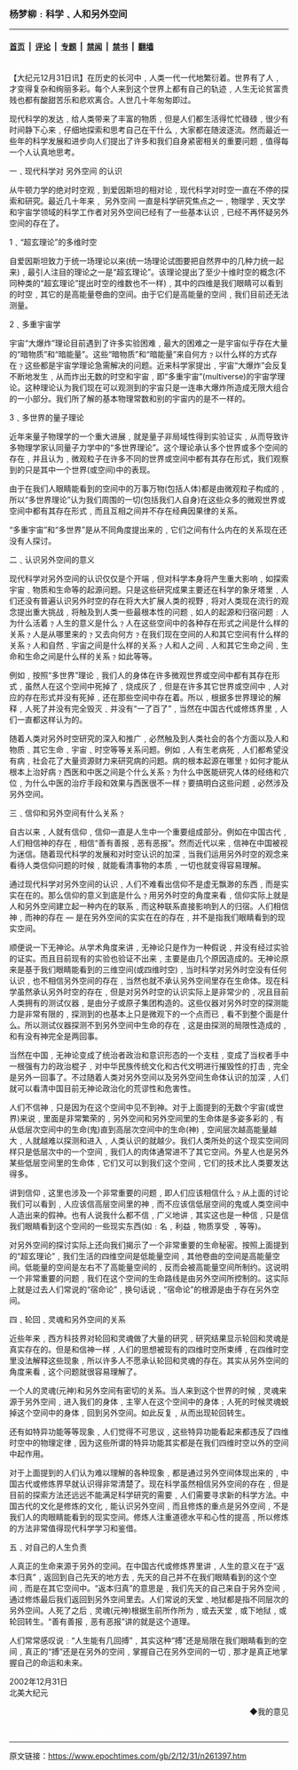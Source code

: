 ### 杨梦柳﹕科学﹑人和另外空间

---

#### [首页](../../../..?n261397) &nbsp;|&nbsp; [评论](../../../../../epoch-comment?n261397) &nbsp;|&nbsp; [专题](../../../../../epoch-special?n261397) &nbsp;|&nbsp; [禁闻](../../../../../epoch-news?n261397) &nbsp;|&nbsp; [禁书](../../../../../books?n261397) &nbsp;|&nbsp; [翻墙](https://github.com/gfw-breaker/nogfw/blob/master/README.md?n261397)


<div class="post_content" id="artbody" itemprop="articleBody">
 <!-- article content begin -->
 <p>
  <font color="#ffffff">
   (http://www.epochtimes.com)
  </font>
  <br/>
  【大纪元12月31日讯】在历史的长河中﹐人类一代一代地繁衍着。世界有了人﹐才变得复杂和绚丽多彩。每个人来到这个世界上都有自己的轨迹﹐人生无论贫富贵贱也都有酸甜苦乐和悲欢离合。人世几十年匆匆即过。
 </p>
 <p>
  现代科学的发达﹐给人类带来了丰富的物质﹐但是人们都生活得忙忙碌碌﹐很少有时间静下心来﹐仔细地探索和思考自己在干什么﹐大家都在随波逐流。然而最近一些年的科学发展和进步向人们提出了许多和我们自身紧密相关的重要问题﹐值得每一个人认真地思考。
 </p>
 <p>
  一﹑现代科学对
  <ok href="https://www.epochtimes.com/gb/tag/%E5%8F%A6%E5%A4%96%E7%A9%BA%E9%97%B4.html">
   另外空间
  </ok>
  的认识
 </p>
 <p>
  从牛顿力学的绝对时空观﹐到爱因斯坦的相对论﹐现代科学对时空一直在不停的探索和研究。最近几十年来﹐
  <ok href="https://www.epochtimes.com/gb/tag/%E5%8F%A6%E5%A4%96%E7%A9%BA%E9%97%B4.html">
   另外空间
  </ok>
  一直是科学研究焦点之一﹐物理学﹑天文学和宇宙学领域的科学工作者对另外空间已经有了一些基本认识﹐已经不再怀疑另外空间的存在了。
 </p>
 <p>
  1﹑“超玄理论”的多维时空
 </p>
 <p>
  自爱因斯坦致力于统一场理论以来(统一场理论试图要把自然界中的几种力统一起来)﹐最引人注目的理论之一是“超玄理论”。该理论提出了至少十维时空的概念(不同种类的“超玄理论”提出时空的维数也不一样)﹐其中的四维是我们眼睛可以看到的时空﹐其它的是高能量卷曲的空间。由于它们是高能量的空间﹐我们目前还无法测量。
 </p>
 <p>
  2﹑多重宇宙学
 </p>
 <p>
  宇宙“大爆炸”理论目前遇到了许多实验困难﹐最大的困难之一是宇宙似乎存在大量的“暗物质”和“暗能量”。这些“暗物质”和“暗能量”来自何方﹖以什么样的方式存在﹖这些都是宇宙学理论急需解决的问题。近来科学家提出﹐宇宙“大爆炸”会反复不断地发生﹐从而炸出无数的时空和宇宙﹐即“多重宇宙”(multiverse)的宇宙学理论。这种理论认为我们现在可以观测到的宇宙只是一连串大爆炸所造成无限大组合的一小部分。我们所了解的基本物理常数和别的宇宙内的是不一样的。
 </p>
 <p>
  3﹑多世界的量子理论
 </p>
 <p>
  近年来量子物理学的一个重大进展﹐就是量子非局域性得到实验证实﹐从而导致许多物理学家认同量子力学中的“多世界理论”。这个理论承认多个世界或多个空间的存在﹐并且认为﹐微观粒子在许多不同的世界或空间中都有其存在形式，我们观察到的只是其中一个世界(或空间)中的表现。
 </p>
 <p>
  由于在我们人眼睛能看到的空间中的万事万物(包括人体)都是由微观粒子构成的﹐所以“多世界理论”认为我们周围的一切(包括我们人自身)在这些众多的微观世界或空间中都有其存在形式﹐而且互相之间并不存在经典因果律的关系。
 </p>
 <p>
  “多重宇宙”和“多世界”是从不同角度提出来的﹐它们之间有什么内在的关系现在还没有人探讨。
 </p>
 <p>
  二﹑认识另外空间的意义
 </p>
 <p>
  现代科学对另外空间的认识仅仅是个开端﹐但对科学本身将产生重大影响﹐如探索宇宙﹑物质和生命等的起源问题。只是这些研究成果主要还在科学的象牙塔里﹐人们还没有普遍认识另外时空的存在将大大扩展人类的视野﹐将对人类现在流行的观念提出重大挑战﹐将触及到人类一些最根本性的问题﹐如人的起源和归宿问题﹕人为什么活着﹖人生的意义是什么﹖人在这些空间中的各种存在形式之间是什么样的关系﹖人是从哪里来的﹖又去向何方﹖在我们现在空间的人和其它空间有什么样的关系﹖人和自然﹑宇宙之间是什么样的关系﹖人和人之间﹑人和其它生命之间﹑生命和生命之间是什么样的关系﹖如此等等。
 </p>
 <p>
  例如﹐按照“多世界”理论﹐我们人的身体在许多微观世界或空间中都有其存在形式﹐虽然人在这个空间中死掉了﹐烧成灰了﹐但是在许多其它世界或空间中﹐人对应的存在形式并没有死掉﹐还在那些空间中存在着。所以﹐根据多世界理论的解释﹐人死了并没有完全毁灭﹑并没有“一了百了”﹐当然在中国古代或修炼界里﹐人们一直都这样认为的。
 </p>
 <p>
  随着人类对另外时空研究的深入和推广﹐必然触及到人类社会的各个方面以及人和物质﹑其它生命﹑宇宙﹑时空等等关系问题。例如﹐人有生老病死﹐人们都希望没有病﹐社会花了大量资源财力来研究病的问题。病的根本起源在哪里﹖如何才能从根本上治好病﹖西医和中医之间是个什么关系﹖为什么中医能研究人体的经络和穴位﹐为什么中医的治疗手段和效果与西医很不一样﹖要搞明白这些问题﹐必然涉及另外空间。
 </p>
 <p>
  三﹑信仰和另外空间有什么关系﹖
 </p>
 <p>
  自古以来﹐人就有信仰﹐信仰一直是人生中一个重要组成部分。例如在中国古代﹐人们相信神的存在﹐相信“善有善报﹐恶有恶报”。然而近代以来﹐信神在中国被视为迷信。随着现代科学的发展和对时空认识的加深﹐当我们运用另外时空的观念来看待人类信仰问题的时候﹐就能看清事物的本质﹐一切也就变得容易理解。
 </p>
 <p>
  通过现代科学对另外空间的认识﹐人们不难看出信仰不是虚无飘渺的东西﹐而是实实在在的。那么信仰的意义到底是什么﹖用另外时空的角度来看﹐信仰实际上就是人和另外空间建立起一种内在的联系﹐而这种联系直接影响到人的归宿。人们相信神﹐而神的存在 — 是在另外空间的实实在在的存在﹐并不是指我们眼睛看到的现实空间。
 </p>
 <p>
  顺便说一下无神论。从学术角度来讲﹐无神论只是作为一种假说﹐并没有经过实验的证实。而且目前现有的实验也验证不出来﹐主要是由几个原因造成的。无神论原来是基于我们眼睛能看到的三维空间(或四维时空)﹐当时科学对另外时空没有任何认识﹐也不相信另外空间的存在﹐当然也就不承认另外空间里存在生命体。现在科学虽然承认另外时空的存在﹐但是对另外时空的认识实际上是非常少的﹐况且目前人类拥有的测试仪器﹐是由分子或原子集团构造的。这些仪器对另外时空的探测能力是非常有限的﹐探测到的也基本上只是微观下的一个点而已﹐看不到整个面是什么。所以测试仪器探测不到另外空间中生命的存在﹐这是由探测的局限性造成的﹐和有没有神完全是两回事。
 </p>
 <p>
  当然在中国﹐无神论变成了统治者政治和意识形态的一个支柱﹐变成了当权者手中一根强有力的政治棍子﹐对中华民族传统文化和古代文明进行摧毁性的打击﹐完全是另外一回事了。不过随着人类对另外空间以及另外空间生命体认识的加深﹐人们就可以看清中国目前无神论政治化的荒谬性和危害性。
 </p>
 <p>
  人们不信神﹐只是因为在这个空间中见不到神。对于上面提到的无数个宇宙(或世界)来说﹐里面是非常繁荣的﹐另外空间和另外空间里的生命体是多姿多彩的﹐有从低层次空间中的生命(鬼)直到高层次空间中的生命(神)﹐空间层次越高能量越大﹐人就越难以探测和进入﹐人类认识的就越少。我们人类所处的这个现实空间同样只是低层次中的一个空间﹐我们人的肉体通常进不了其它空间。外星人也是另外某些低层空间里的生命体﹐它们又可以到我们这个空间﹐它们的技术比人类要发达得多。
 </p>
 <p>
  讲到信仰﹐这里也涉及一个非常重要的问题﹐即人们应该相信什么﹖从上面的讨论我们可以看到﹐人应该信高层空间里的神﹐而不应该信低层空间的鬼或人类空间中人造出来的假神。也有人说我什么都不信﹐广义地讲﹐其实这也是一种信﹐只是信我们眼睛看到这个空间的一些现实东西(如﹕名﹐利益﹐物质享受 ﹐等等)。
 </p>
 <p>
  对另外空间的探讨实际上还向我们揭示了一个非常重要的生命秘密。按照上面提到的“超玄理论”﹐我们生活的四维空间是低能量空间﹐其他卷曲的空间是高能量空间。低能量的空间是左右不了高能量空间的﹐反而会被高能量空间所制约。这说明一个非常重要的问题﹐我们在这个空间的生命路线是由另外空间所控制的。这实际上就是过去人们常说的“宿命论”﹐换句话说﹐“宿命论”的根源是由于存在另外空间。
 </p>
 <p>
  四﹑轮回﹑灵魂和另外空间的关系
 </p>
 <p>
  近些年来﹐西方科技界对轮回和灵魂做了大量的研究﹐研究结果显示轮回和灵魂是真实存在的。但是和信神一样﹐人们的思想被现有的四维时空所束缚﹐在四维时空里没法解释这些现象﹐所以许多人不愿承认轮回和灵魂的存在。其实从另外空间的角度来看﹐这个问题就很容易理解了。
 </p>
 <p>
  一个人的灵魂(元神)和另外空间有密切的关系。当人来到这个世界的时候﹐灵魂来源于另外空间﹐进入我们的身体﹐主宰人在这个空间中的身体﹔人死的时候灵魂蜕掉这个空间中的身体﹐回到另外空间。如此反复﹐从而出现轮回转生。
 </p>
 <p>
  还有如特异功能等等现象﹐人们觉得不可思议﹐这些特异功能看起来都违反了四维时空中的物理定律﹐因为这些所谓的特异功能其实都是在我们四维时空以外的空间中起作用。
 </p>
 <p>
  对于上面提到的人们认为难以理解的各种现象﹐都是通过另外空间体现出来的﹐中国古代或修炼界早就认识得非常清楚了。现在科学虽然相信另外空间的存在﹐但是目前的探索方法还远远不能满足科学研究的需要﹐人们需要寻求新的科学方法。中国古代的文化是修炼的文化﹐能认识另外空间﹐而且修炼的重点是另外空间﹐不是我们人的肉眼睛能看到的现实空间。修炼人注重道德水平和心性的提高﹐所以修炼的方法非常值得现代科学学习和鉴借。
 </p>
 <p>
  五﹑对自己的人生负责
 </p>
 <p>
  人真正的生命来源于另外的空间。在中国古代或修炼界里讲﹐人生的意义在于“返本归真”﹐返回到自己先天的地方去﹐先天的自己并不在我们眼睛看到的这个空间﹐而是在其它空间中。“返本归真”的意思是﹐我们先天的自己来自于另外空间﹐通过修炼最后我们返回到另外空间里去。人们常说的天堂﹑地狱都是指不同层次的另外空间。人死了之后﹐灵魂(元神)根据生前所作所为﹐或去天堂﹐或下地狱﹐或轮回转生。“善有善报﹐恶有恶报”讲的就是这个道理。
 </p>
 <p>
  人们常常感叹说﹕“人生能有几回搏”﹐其实这种“搏”还是局限在我们眼睛看到的空间﹐真正的“搏”还是在另外的空间﹐掌握自己在另外空间的一切﹐那才是真正地掌握自己的命运和未来。
 </p>
 <p>
  2002年12月31日
  <br/>
  北美大纪元
 </p>
 <div align="right">
  <ok href="sendmail.asp?p=pinglunfankui&amp;subject=评论文章读者反馈&amp;body=您好﹐我读了贵网站的文章《杨梦柳﹕科学﹑人和另外空间》后﹐">
   ◆我的意见
  </ok>
 </div>
 <p>
  <font color="#ffffff">
   (http://www.dajiyuan.com)
  </font>
 </p>
 <!-- article content end -->
 <div id="below_article_ad">
 </div>
</div>


---

原文链接：https://www.epochtimes.com/gb/2/12/31/n261397.htm